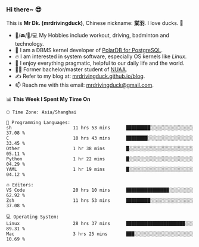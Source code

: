 ### Hi there~ 😎

This is **Mr Dk. (mrdrivingduck)**, Chinese nickname: **棠羽**. I love ducks. 🦆

- 💪/🚘/🏸/💻 My Hobbies include workout, driving, badminton and technology.
- 🍊 I am a DBMS kernel developer of [PolarDB for PostgreSQL](https://github.com/ApsaraDB/PolarDB-for-PostgreSQL).
- 🔥 I am interested in system software, especially OS kernels like *Linux*.
- 🔧 I enjoy everything pragmatic, helpful to our daily life and the world.
- 👨‍🎓 Former bachelor/master student of [NUAA](https://en.wikipedia.org/wiki/Nanjing_University_of_Aeronautics_and_Astronautics).
- ✍ Refer to my blog at: [mrdrivingduck.github.io/blog](https://mrdrivingduck.github.io/blog/).
- 📫 Reach me with this email: [mrdrivingduck@gmail.com](mailto:mrdrivingduck@gmail.com).

<!--START_SECTION:waka-->
📊 **This Week I Spent My Time On** 

```text
🕑︎ Time Zone: Asia/Shanghai

💬 Programming Languages: 
sh                       11 hrs 53 mins      █████████░░░░░░░░░░░░░░░░   37.08 % 
C                        10 hrs 43 mins      ████████░░░░░░░░░░░░░░░░░   33.45 % 
Other                    1 hr 38 mins        █░░░░░░░░░░░░░░░░░░░░░░░░   05.11 % 
Python                   1 hr 22 mins        █░░░░░░░░░░░░░░░░░░░░░░░░   04.29 % 
YAML                     1 hr 19 mins        █░░░░░░░░░░░░░░░░░░░░░░░░   04.12 % 

🔥 Editors: 
VS Code                  20 hrs 10 mins      ████████████████░░░░░░░░░   62.92 % 
Zsh                      11 hrs 53 mins      █████████░░░░░░░░░░░░░░░░   37.08 % 

💻 Operating System: 
Linux                    28 hrs 37 mins      ██████████████████████░░░   89.31 % 
Mac                      3 hrs 25 mins       ███░░░░░░░░░░░░░░░░░░░░░░   10.69 % 
```


<!--END_SECTION:waka-->

<!-- ![Mr Dk.'s GitHub Stats](https://github-readme-stats.vercel.app/api?username=mrdrivingduck&count_private&show_icons=true&theme=buefy) -->

<!-- ![Most Used Languages](https://github-readme-stats.vercel.app/api/top-langs/?username=mrdrivingduck&exclude_repo=mips32-CPU,snort-tcp-socket&theme=buefy&layout=compact&langs_count=10) -->


<!--
**mrdrivingduck/mrdrivingduck** is a ✨ _special_ ✨ repository because its `README.md` (this file) appears on your GitHub profile.

Here are some ideas to get you started:

- 🔭 I’m currently working on ...
- 🌱 I’m currently learning ...
- 👯 I’m looking to collaborate on ...
- 🤔 I’m looking for help with ...
- 💬 Ask me about ...
- 📫 How to reach me: ...
- 😄 Pronouns: ...
- ⚡ Fun fact: ...
-->
